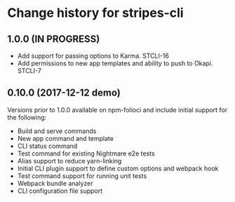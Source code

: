 # Change history for stripes-cli

## 1.0.0 (IN PROGRESS)
* Add support for passing options to Karma. STCLI-16
* Add permissions to new app templates and ability to push to Okapi. STCLI-7


## 0.10.0 (2017-12-12 demo)

Versions prior to 1.0.0 available on npm-folioci and include initial support for the following:
* Build and serve commands
* New app command and template
* CLI status command
* Test command for existing Nightmare e2e tests
* Alias support to reduce yarn-linking
* Initial CLI plugin support to define custom options and webpack hook
* Test command support for running unit tests
* Webpack bundle analyzer
* CLI configuration file support

